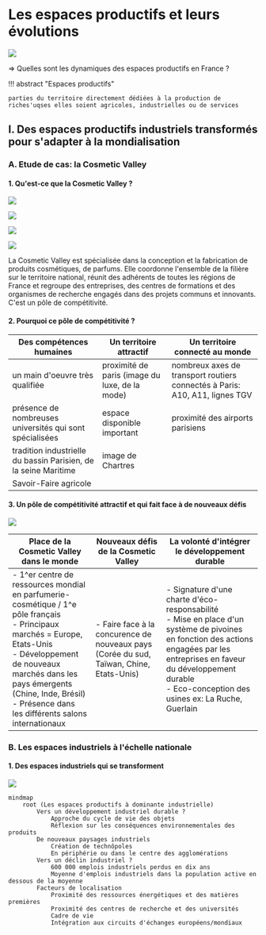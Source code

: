 # Les espaces productifs et leurs évolutions

![](../../../../assets/scans/2024-novm-25-1.png)

=> Quelles sont les dynamiques des espaces productifs en France ?

!!! abstract "Espaces productifs"

    parties du territoire directement dédiées à la production de riches'uqses elles soient agricoles, industrielles ou de services

## I. Des espaces productifs industriels transformés pour s'adapter à la mondialisation
### A. Etude de cas: la Cosmetic Valley
#### 1. Qu'est-ce que la Cosmetic Valley ?

![](../../../../assets/scans/2024-novm-25-2.png)

![](../../../../assets/scans/2024-novm-25-3.png)

![](../../../../assets/scans/2024-novm-25-4.png)

![](../../../../assets/scans/2024-novm-25-5.png)

La Cosmetic Valley est spécialisée dans la conception et la fabrication
de produits cosmétiques, de parfums. Elle coordonne l'ensemble de la
filière sur le territoire national, réunit des adhérents de toutes
les régions de France et regroupe des entreprises, des centres 
de formations et des organismes de recherche engagés dans des projets
communs et innovants. C'est un pôle de compétitivité.

#### 2. Pourquoi ce pôle de compétitivité ?

<!--

| Des compétences humaines                                                                                                                                                                           | Un territoire attractif                                                                                     | Un territoire connecté au monde                                                                                       |
|----------------------------------------------------------------------------------------------------------------------------------------------------------------------------------------------------|-------------------------------------------------------------------------------------------------------------|-----------------------------------------------------------------------------------------------------------------------|
| - un main d'oeuvre très qualifiée<br/>- présence de nombreuses universités qui sont spécialisées<br/>- tradition industrielle du bassin Parisien, de la seine Maritime<br/>- Savoir-Faire agricole | - proximité de paris (image du luxe, de la mode)<br/>- espace disponible important<br/>- image de Chartres  | - nombreux axes de transport routiers connectés à Paris: A10, A11, lignes TGV<br/>- proximité des aéorports parisiens |

-->

| Des compétences humaines                                        | Un territoire attractif                        | Un territoire connecté au monde                                             |
|-----------------------------------------------------------------|------------------------------------------------|-----------------------------------------------------------------------------|
| un main d'oeuvre très qualifiée                                 | proximité de paris (image du luxe, de la mode) | nombreux axes de transport routiers connectés à Paris: A10, A11, lignes TGV |
| présence de nombreuses universités qui sont spécialisées        | espace disponible important                    | proximité des airports parisiens                                            |
| tradition industrielle du bassin Parisien, de la seine Maritime | image de Chartres                              |                                                                             |
| Savoir-Faire agricole                                           |                                                |                                                                             |


#### 3. Un pôle de compétitivité attractif et qui fait face à de nouveaux défis

![](../../../../assets/scans/2024-novm-27-1.png)

| Place de la Cosmetic Valley dans le monde                                                                                                                                                                                                                                     | Nouveaux défis de la Cosmetic Valley                                                    | La volonté d'intégrer le développement durable                                                                                                                                                                                            |
|-------------------------------------------------------------------------------------------------------------------------------------------------------------------------------------------------------------------------------------------------------------------------------|-----------------------------------------------------------------------------------------|-------------------------------------------------------------------------------------------------------------------------------------------------------------------------------------------------------------------------------------------|
| - 1^er centre de ressources mondial en parfumerie-cosmétique / 1^e pôle français<br/>- Principaux marchés = Europe, Etats-Unis<br/>- Développement de nouveaux marchés dans les pays émergents (Chine, Inde, Brésil)<br/>- Présence dans les différents salons internationaux | - Faire face à la concurence de nouveaux pays (Corée du sud, Taïwan, Chine, Etats-Unis) | - Signature d'une charte d'éco-responsabilité<br/>- Mise en place d'un système de pivoines en fonction des actions engagées par les entreprises en faveur du développement durable<br/>- Eco-conception des usines ex: La Ruche, Guerlain |

### B. Les espaces industriels à l'échelle nationale
#### 1. Des espaces industriels qui se transforment

![](../../../../assets/scans/2024-novm-27-2.png)

```mermaid
mindmap
    root (Les espaces productifs à dominante industrielle)
        Vers un développement industriel durable ?
            Approche du cycle de vie des objets
            Réflexion sur les conséquences environnementales des produits
        De nouveaux paysages industriels
            Création de technôpoles
            En périphérie ou dans le centre des agglomérations
        Vers un déclin industriel ?
            600 000 emplois industriels perdus en dix ans
            Moyenne d'emplois industriels dans la population active en dessous de la moyenne
        Facteurs de localisation
            Proximité des ressources énergétiques et des matières premières
            Proximité des centres de recherche et des universités
            Cadre de vie
            Intégration aux circuits d'échanges européens/mondiaux
```